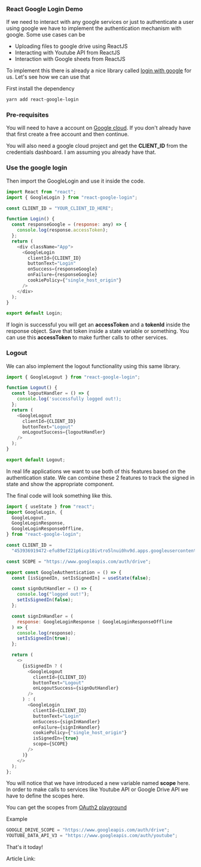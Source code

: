 ### React Google Login Demo

If we need to interact with any google services or just to authenticate a user using google we have to implement the authentication mechanism with google. Some use cases can be

- Uploading files to google drive using ReactJS
- Interacting with Youtube API from ReactJS
- Interaction with Google sheets from ReactJS

To implement this there is already a nice library called [login with google](https://www.npmjs.com/package/react-google-login) for us. Let's see how we can use that

First install the dependency

```sh
yarn add react-google-login
```

### Pre-requisites

You will need to have a account on [Google cloud](https://console.cloud.google.com/). If you don't already have that first create a free account and then continue.

You will also need a google cloud project and get the **CLIENT_ID** from the credentials dashboard. I am assuming you already have that.

### Use the google login

Then import the GoogleLogin and use it inside the code.

```js
import React from "react";
import { GoogleLogin } from "react-google-login";

const CLIENT_ID = "YOUR_CLIENT_ID_HERE";

function Login() {
  const responseGoogle = (response: any) => {
    console.log(response.accessToken);
  };
  return (
    <div className="App">
      <GoogleLogin
        clientId={CLIENT_ID}
        buttonText="Login"
        onSuccess={responseGoogle}
        onFailure={responseGoogle}
        cookiePolicy={"single_host_origin"}
      />
    </div>
  );
}

export default Login;
```

If login is successful you will get an **accessToken** and a **tokenId** inside the response object. Save that token inside a state variable or something. You can use this **accessToken** to make further calls to other services.

### Logout

We can also implement the logout functionality using this same library.

```js
import { GoogleLogout } from "react-google-login";

function Logout() {
  const logoutHandler = () => {
    console.log('successfully logged out!);
  };
  return (
    <GoogleLogout
      clientId={CLIENT_ID}
      buttonText="Logout"
      onLogoutSuccess={logoutHandler}
    />
  );
}

export default Logout;
```

In real life applications we want to use both of this features based on the authentication state. We can combine these 2 features to track the signed in state and show the appropriate component.

The final code will look something like this.

```js
import { useState } from "react";
import GoogleLogin, {
  GoogleLogout,
  GoogleLoginResponse,
  GoogleLoginResponseOffline,
} from "react-google-login";

const CLIENT_ID =
  "453936919472-efu89ef221p6icp18ivtro5lnui0hv9d.apps.googleusercontent.com";

const SCOPE = "https://www.googleapis.com/auth/drive";

export const GoogleAuthentication = () => {
  const [isSignedIn, setIsSignedIn] = useState(false);

  const signOutHandler = () => {
    console.log("logged out!");
    setIsSignedIn(false);
  };

  const signInHandler = (
    response: GoogleLoginResponse | GoogleLoginResponseOffline
  ) => {
    console.log(response);
    setIsSignedIn(true);
  };

  return (
    <>
      {isSignedIn ? (
        <GoogleLogout
          clientId={CLIENT_ID}
          buttonText="Logout"
          onLogoutSuccess={signOutHandler}
        />
      ) : (
        <GoogleLogin
          clientId={CLIENT_ID}
          buttonText="Login"
          onSuccess={signInHandler}
          onFailure={signInHandler}
          cookiePolicy={"single_host_origin"}
          isSignedIn={true}
          scope={SCOPE}
        />
      )}
    </>
  );
};
```

You will notice that we have introduced a new variable named **scope** here. In order to make calls to services like Youtube API or Google Drive API we have to define the scopes here.

You can get the scopes from [OAuth2 playground](https://developers.google.com/oauthplayground/)

Example

```js
GOOGLE_DRIVE_SCOPE = "https://www.googleapis.com/auth/drive";
YOUTUBE_DATA_API_V3 = "https://www.googleapis.com/auth/youtube";
```

That's it today!

Article Link:
